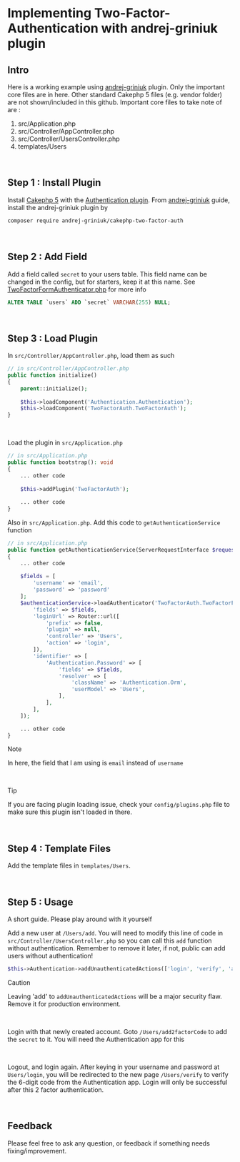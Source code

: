 # Implementing Two-Factor-Authentication with andrej-griniuk plugin

## Intro
Here is a working example using [andrej-griniuk](https://github.com/andrej-griniuk/cakephp-two-factor-auth/tree/master) plugin. Only the important core files are in here. Other standard Cakephp 5 files (e.g. vendor folder) are not shown/included in this github. Important core files to take note of are :

1. src/Application.php
2. src/Controller/AppController.php
3. src/Controller/UsersController.php
4. templates/Users

<br/>

## Step 1 : Install Plugin
Install [Cakephp 5](https://book.cakephp.org/5/en/quickstart.html) with the [Authentication plugin](https://book.cakephp.org/authentication/3/en/index.html). From [andrej-griniuk](https://github.com/andrej-griniuk/cakephp-two-factor-auth/tree/master) guide, install the andrej-griniuk plugin by

```bash
composer require andrej-griniuk/cakephp-two-factor-auth
```

<br/>

## Step 2 : Add Field
Add a field called `secret` to your users table. This field name can be changed in the config, but for starters, keep it at this name. See [TwoFactorFormAuthenticator.php](https://github.com/andrej-griniuk/cakephp-two-factor-auth/blob/master/src/Authenticator/TwoFactorFormAuthenticator.php) for more info

```sql
ALTER TABLE `users` ADD `secret` VARCHAR(255) NULL;
```

<br/>

## Step 3 : Load Plugin
In `src/Controller/AppController.php`, load them as such

```php
// in src/Controller/AppController.php
public function initialize()
{
    parent::initialize();
    
    $this->loadComponent('Authentication.Authentication');
    $this->loadComponent('TwoFactorAuth.TwoFactorAuth');
}
```
<br/>

Load the plugin in `src/Application.php`

```php
// in src/Application.php
public function bootstrap(): void
{
    ... other code
    
    $this->addPlugin('TwoFactorAuth');
    
    ... other code
}
```

Also in `src/Application.php`. Add this code to `getAuthenticationService` function

```php
// in src/Application.php
public function getAuthenticationService(ServerRequestInterface $request): AuthenticationServiceInterface
{
    ... other code
    
    $fields = [
        'username' => 'email',
        'password' => 'password'
    ];
    $authenticationService->loadAuthenticator('TwoFactorAuth.TwoFactorForm', [
        'fields' => $fields,
        'loginUrl' => Router::url([
            'prefix' => false,
            'plugin' => null,
            'controller' => 'Users',
            'action' => 'login',
        ]),
        'identifier' => [
            'Authentication.Password' => [
                'fields' => $fields,
                'resolver' => [
                    'className' => 'Authentication.Orm',
                    'userModel' => 'Users',
                ],
            ],
        ],
    ]);

    ... other code
}
```
> [!NOTE]
> In here, the field that I am using is `email` instead of `username`

<br/>

> [!TIP]
> If you are facing plugin loading issue, check your `config/plugins.php` file to make sure this plugin isn't loaded in there.

<br/>

## Step 4 : Template Files
Add the template files in `templates/Users`.

<br/>

## Step 5 : Usage
A short guide. Please play around with it yourself

Add a new user at `/Users/add`. You will need to modify this line of code in `src/Controller/UsersController.php` so you can call this `add` function without authentication. Remember to remove it later, if not, public can add users without authentication!

```php
$this->Authentication->addUnauthenticatedActions(['login', 'verify', 'add' ]);
```

> [!CAUTION]
> Leaving 'add' to `addUnauthenticatedActions` will be a major security flaw. Remove it for production environment.


<br/>

Login with that newly created account. Goto `/Users/add2factorCode` to add the `secret` to it. You will need the Authentication app for this

<br/>

Logout, and login again. After keying in your username and password at `Users/login`, you will be redirected to the new page `/Users/verify` to verify the 6-digit code from the Authentication app. Login will only be successful after this 2 factor authentication.

<br/>

## Feedback
Please feel free to ask any question, or feedback if something needs fixing/improvement.

